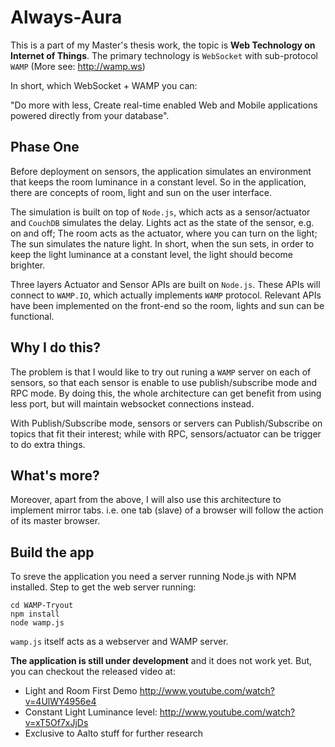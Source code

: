 Always-Aura
===========

This is a part of my Master's thesis work, the topic is **Web Technology on Internet of Things**. The primary technology is
```WebSocket``` with sub-protocol ```WAMP``` (More see: http://wamp.ws)

In short, which WebSocket + WAMP you can:

"Do more with less, Create real-time enabled Web and Mobile applications powered directly from your database". 

## Phase One

Before deployment on sensors, the application simulates an environment that keeps the room luminance in a constant level. So in the application, there are concepts of room, light and sun on the user interface. 

The simulation is built on top of ```Node.js```, which acts as a sensor/actuator and ```CouchDB``` simulates the delay. Lights act as the state of the sensor, e.g. on and off; The room acts as the actuator, where you can turn on the light; The sun simulates the nature light. In short, when the sun sets, in order to keep the light luminance at a constant level, the light should become brighter.

Three layers Actuator and Sensor APIs are built on ```Node.js```. These APIs will connect to ```WAMP.IO```, which actually implements ```WAMP``` protocol. Relevant APIs have been implemented on the front-end so the room, lights and sun can be functional.


## Why I do this?

The problem is that I would like to try out runing a ```WAMP``` server on each of sensors, so that each sensor is enable to use
publish/subscribe mode and RPC mode. By doing this, the whole architecture can get benefit from using less port, but will 
maintain websocket connections instead. 

With Publish/Subscribe mode, sensors or servers can Publish/Subscribe on topics that fit their interest; while with RPC,
sensors/actuator can be trigger to do extra things.

## What's more?

Moreover, apart from the above, I will also use this architecture to implement mirror tabs. i.e. one tab (slave) of a browser
will follow the action of its master browser.

## Build the app

To sreve the application you need a server running Node.js with NPM installed. Step to get the web server running:

    cd WAMP-Tryout
    npm install
    node wamp.js

```wamp.js``` itself acts as a webserver and WAMP server.

**The application is still under development** and it does not work yet. But, you can checkout the released video at:

* Light and Room First Demo
    http://www.youtube.com/watch?v=4UlWY4956e4
* Constant Light Luminance level: http://www.youtube.com/watch?v=xT5Of7xJjDs
* Exclusive to Aalto stuff for further research


